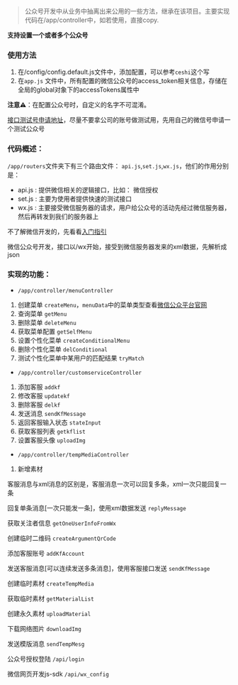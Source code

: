 >公众号开发中从业务中抽离出来公用的一些方法，继承在该项目。主要实现代码在/app/controller中，如若使用，直接copy.

**支持设置一个或者多个公众号**

### 使用方法
1. 在/config/config.default.js文件中，添加配置，可以参考`ceshi`这个写
2. 在`app.js` 文件中，所有配置的微信公众号的access_token相关信息，存储在全局的global对象下的accessTokens属性中

**注意⚠️**：在配置公众号时，自定义的名字不可混淆。

[接口测试号申请地址](https://mp.weixin.qq.com/debug/cgi-bin/sandbox?t=sandbox/login)，尽量不要拿公司的账号做测试用，先用自己的微信号申请一个测试公众号


### 代码概述：
`/app/routers`文件夹下有三个路由文件： `api.js`,`set.js`,`wx.js`，他们的作用分别是：
- api.js : 提供微信相关的逻辑接口，比如： 微信授权
- set.js : 主要为使用者提供快速的测试接口
- wx.js : 主要接受微信服务器的请求，用户给公众号的活动先经过微信服务器，然后再转发到我们的服务器上

不了解微信开发的，先看看[入门指引](https://mp.weixin.qq.com/wiki?t=resource/res_main&id=mp1472017492_58YV5)

微信公众号开发，接口以/wx开始，接受到微信服务器发来的xml数据，先解析成json  

### 实现的功能：

- `/app/controller/menuController`
 1. 创建菜单 `createMenu`，`menuData`中的菜单类型查看[微信公众平台官网](https://mp.weixin.qq.com/wiki?t=resource/res_main&id=mp1421141013)
 2. 查询菜单 `getMenu`
 3. 删除菜单 `deleteMenu`
 4. 获取菜单配置 `getSelfMenu`
 5. 设置个性化菜单 `createConditionalMenu`
 6. 删除个性化菜单 `delConditional`
 7. 测试个性化菜单中某用户的匹配结果 `tryMatch`

- `/app/controller/customserviceController`
 1. 添加客服 `addkf`
 2. 修改客服 `updatekf`
 3. 删除客服 `delkf`
 4. 发送消息 `sendKfMessage`
 5. 返回客服输入状态 `stateInput`
 6. 获取客服列表 `getkflist`
 7. 设置客服头像 `uploadImg`
 
- `/app/controller/tempMediaController`
 1. 新增素材


客服消息与xml消息的区别是，客服消息一次可以回复多条，xml一次只能回复一条


回复单条消息[一次只能发一条]，使用xml数据发送  `replyMessage`

获取关注者信息 `getOneUserInfoFromWx`

创建临时二维码 `createArgumentQrCode`

添加客服账号  `addKfAccount`

发送客服消息[可以连续发送多条消息]，使用客服接口发送 `sendKfMessage`


创建临时素材 `createTempMedia`

获取临时素材 `getMaterialList`

创建永久素材 `uploadMaterial`

下载网络图片 `downloadImg`

发送模版消息 `sendTempMesg`

公众号授权登陆   `/api/login`

微信网页开发js-sdk  `/api/wx_config`



